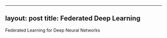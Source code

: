 -----
layout: post 
title: Federated Deep Learning
------

Federated Learning for Deep Neural Networks
